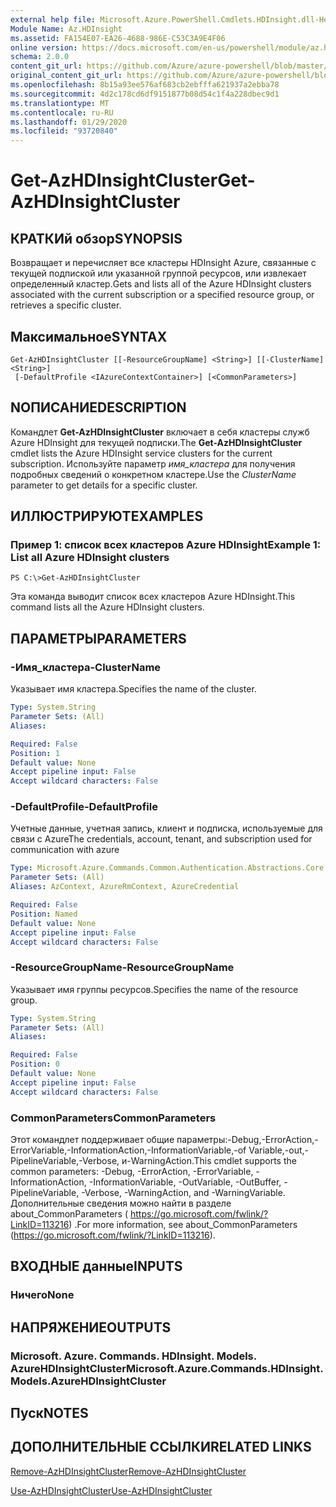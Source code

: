 ```yaml
---
external help file: Microsoft.Azure.PowerShell.Cmdlets.HDInsight.dll-Help.xml
Module Name: Az.HDInsight
ms.assetid: FA154E07-EA26-4688-986E-C53C3A9E4F06
online version: https://docs.microsoft.com/en-us/powershell/module/az.hdinsight/get-azhdinsightcluster
schema: 2.0.0
content_git_url: https://github.com/Azure/azure-powershell/blob/master/src/HDInsight/HDInsight/help/Get-AzHDInsightCluster.md
original_content_git_url: https://github.com/Azure/azure-powershell/blob/master/src/HDInsight/HDInsight/help/Get-AzHDInsightCluster.md
ms.openlocfilehash: 8b15a93ee576af683cb2ebfffa621937a2ebba78
ms.sourcegitcommit: 4d2c178cd6df9151877b08d54c1f4a228dbec9d1
ms.translationtype: MT
ms.contentlocale: ru-RU
ms.lasthandoff: 01/29/2020
ms.locfileid: "93720840"
---
```

# <span data-ttu-id="83863-101">Get-AzHDInsightCluster</span><span class="sxs-lookup"><span data-stu-id="83863-101">Get-AzHDInsightCluster</span></span>

## <span data-ttu-id="83863-102">КРАТКИй обзор</span><span class="sxs-lookup"><span data-stu-id="83863-102">SYNOPSIS</span></span>
<span data-ttu-id="83863-103">Возвращает и перечисляет все кластеры HDInsight Azure, связанные с текущей подпиской или указанной группой ресурсов, или извлекает определенный кластер.</span><span class="sxs-lookup"><span data-stu-id="83863-103">Gets and lists all of the Azure HDInsight clusters associated with the current subscription or a specified resource group, or retrieves a specific cluster.</span></span>

## <span data-ttu-id="83863-104">Максимальное</span><span class="sxs-lookup"><span data-stu-id="83863-104">SYNTAX</span></span>

```
Get-AzHDInsightCluster [[-ResourceGroupName] <String>] [[-ClusterName] <String>]
 [-DefaultProfile <IAzureContextContainer>] [<CommonParameters>]
```

## <span data-ttu-id="83863-105">NОПИСАНИЕ</span><span class="sxs-lookup"><span data-stu-id="83863-105">DESCRIPTION</span></span>
<span data-ttu-id="83863-106">Командлет **Get-AzHDInsightCluster** включает в себя кластеры служб Azure HDInsight для текущей подписки.</span><span class="sxs-lookup"><span data-stu-id="83863-106">The **Get-AzHDInsightCluster** cmdlet lists the Azure HDInsight service clusters for the current subscription.</span></span>
<span data-ttu-id="83863-107">Используйте параметр *имя_кластера* для получения подробных сведений о конкретном кластере.</span><span class="sxs-lookup"><span data-stu-id="83863-107">Use the *ClusterName* parameter to get details for a specific cluster.</span></span>

## <span data-ttu-id="83863-108">ИЛЛЮСТРИРУЮТ</span><span class="sxs-lookup"><span data-stu-id="83863-108">EXAMPLES</span></span>

### <span data-ttu-id="83863-109">Пример 1: список всех кластеров Azure HDInsight</span><span class="sxs-lookup"><span data-stu-id="83863-109">Example 1: List all Azure HDInsight clusters</span></span>
```
PS C:\>Get-AzHDInsightCluster
```

<span data-ttu-id="83863-110">Эта команда выводит список всех кластеров Azure HDInsight.</span><span class="sxs-lookup"><span data-stu-id="83863-110">This command lists all the Azure HDInsight clusters.</span></span>

## <span data-ttu-id="83863-111">ПАРАМЕТРЫ</span><span class="sxs-lookup"><span data-stu-id="83863-111">PARAMETERS</span></span>

### <span data-ttu-id="83863-112">-Имя_кластера</span><span class="sxs-lookup"><span data-stu-id="83863-112">-ClusterName</span></span>
<span data-ttu-id="83863-113">Указывает имя кластера.</span><span class="sxs-lookup"><span data-stu-id="83863-113">Specifies the name of the cluster.</span></span>

```yaml
Type: System.String
Parameter Sets: (All)
Aliases:

Required: False
Position: 1
Default value: None
Accept pipeline input: False
Accept wildcard characters: False
```

### <span data-ttu-id="83863-114">-DefaultProfile</span><span class="sxs-lookup"><span data-stu-id="83863-114">-DefaultProfile</span></span>
<span data-ttu-id="83863-115">Учетные данные, учетная запись, клиент и подписка, используемые для связи с Azure</span><span class="sxs-lookup"><span data-stu-id="83863-115">The credentials, account, tenant, and subscription used for communication with azure</span></span>

```yaml
Type: Microsoft.Azure.Commands.Common.Authentication.Abstractions.Core.IAzureContextContainer
Parameter Sets: (All)
Aliases: AzContext, AzureRmContext, AzureCredential

Required: False
Position: Named
Default value: None
Accept pipeline input: False
Accept wildcard characters: False
```

### <span data-ttu-id="83863-116">-ResourceGroupName</span><span class="sxs-lookup"><span data-stu-id="83863-116">-ResourceGroupName</span></span>
<span data-ttu-id="83863-117">Указывает имя группы ресурсов.</span><span class="sxs-lookup"><span data-stu-id="83863-117">Specifies the name of the resource group.</span></span>

```yaml
Type: System.String
Parameter Sets: (All)
Aliases:

Required: False
Position: 0
Default value: None
Accept pipeline input: False
Accept wildcard characters: False
```

### <span data-ttu-id="83863-118">CommonParameters</span><span class="sxs-lookup"><span data-stu-id="83863-118">CommonParameters</span></span>
<span data-ttu-id="83863-119">Этот командлет поддерживает общие параметры:-Debug,-ErrorAction,-ErrorVariable,-InformationAction,-InformationVariable,-of Variable,-out,-PipelineVariable,-Verbose, и-WarningAction.</span><span class="sxs-lookup"><span data-stu-id="83863-119">This cmdlet supports the common parameters: -Debug, -ErrorAction, -ErrorVariable, -InformationAction, -InformationVariable, -OutVariable, -OutBuffer, -PipelineVariable, -Verbose, -WarningAction, and -WarningVariable.</span></span> <span data-ttu-id="83863-120">Дополнительные сведения можно найти в разделе about_CommonParameters ( https://go.microsoft.com/fwlink/?LinkID=113216) .</span><span class="sxs-lookup"><span data-stu-id="83863-120">For more information, see about_CommonParameters (https://go.microsoft.com/fwlink/?LinkID=113216).</span></span>

## <span data-ttu-id="83863-121">ВХОДНЫЕ данные</span><span class="sxs-lookup"><span data-stu-id="83863-121">INPUTS</span></span>

### <span data-ttu-id="83863-122">Ничего</span><span class="sxs-lookup"><span data-stu-id="83863-122">None</span></span>

## <span data-ttu-id="83863-123">НАПРЯЖЕНИЕ</span><span class="sxs-lookup"><span data-stu-id="83863-123">OUTPUTS</span></span>

### <span data-ttu-id="83863-124">Microsoft. Azure. Commands. HDInsight. Models. AzureHDInsightCluster</span><span class="sxs-lookup"><span data-stu-id="83863-124">Microsoft.Azure.Commands.HDInsight.Models.AzureHDInsightCluster</span></span>

## <span data-ttu-id="83863-125">Пуск</span><span class="sxs-lookup"><span data-stu-id="83863-125">NOTES</span></span>

## <span data-ttu-id="83863-126">ДОПОЛНИТЕЛЬНЫЕ ССЫЛКИ</span><span class="sxs-lookup"><span data-stu-id="83863-126">RELATED LINKS</span></span>

[<span data-ttu-id="83863-127">Remove-AzHDInsightCluster</span><span class="sxs-lookup"><span data-stu-id="83863-127">Remove-AzHDInsightCluster</span></span>](./Remove-AzHDInsightCluster.md)

[<span data-ttu-id="83863-128">Use-AzHDInsightCluster</span><span class="sxs-lookup"><span data-stu-id="83863-128">Use-AzHDInsightCluster</span></span>](./Use-AzHDInsightCluster.md)


